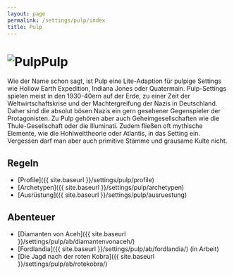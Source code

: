 ```yaml
---
layout: page
permalink: /settings/pulp/index
title: Pulp
---
```


<h1 class="titelimg"><img alt="Pulp" src="{{ site.baseurl }}/assets/images/icons/pulp.png"/>Pulp</h1>
Wie der Name schon sagt, ist Pulp eine Lite-Adaption für pulpige Settings wie Hollow Earth Expedition, Indiana Jones oder Quatermain. Pulp-Settings spielen meist in den 1930-40ern auf der Erde, zu einer Zeit der Weltwirtschaftskrise und der Machtergreifung der Nazis in Deutschland. Daher sind die absolut bösen Nazis ein gern gesehener Gegenspieler der Protagonisten. Zu Pulp gehören aber auch Geheimgesellschaften wie die Thule-Gesellschaft oder die Illuminati. Zudem fließen oft mythische Elemente, wie die Hohlwelttheorie oder Atlantis, in das Setting ein. Vergessen darf man aber auch primitive Stämme und grausame Kulte nicht.

## Regeln

- [Profile]({{ site.baseurl }}/settings/pulp/profile)
- [Archetypen]({{ site.baseurl }}/settings/pulp/archetypen)
- [Ausrüstung]({{ site.baseurl }}/settings/pulp/ausruestung)

## Abenteuer

- [Diamanten von Aceh]({{ site.baseurl }}/settings/pulp/ab/diamantenvonaceh/)
- [Fordlandia]({{ site.baseurl }}/settings/pulp/ab/fordlandia/) (in Arbeit)
- [Die Jagd nach der roten Kobra]({{ site.baseurl }}/settings/pulp/ab/rotekobra/)

